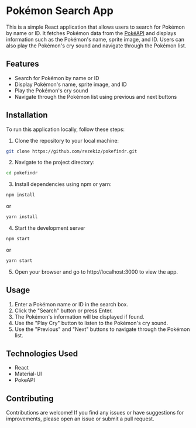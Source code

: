 # Pokémon Search App

This is a simple React application that allows users to search for Pokémon by name or ID. It fetches Pokémon data from the [PokéAPI](https://pokeapi.co/) and displays information such as the Pokémon's name, sprite image, and ID. Users can also play the Pokémon's cry sound and navigate through the Pokémon list.

## Features

- Search for Pokémon by name or ID
- Display Pokémon's name, sprite image, and ID
- Play the Pokémon's cry sound
- Navigate through the Pokémon list using previous and next buttons

## Installation

To run this application locally, follow these steps:

1. Clone the repository to your local machine:

```bash
git clone https://github.com/rezekiz/pokefindr.git
```

2. Navigate to the project directory:

```bash
cd pokefindr
```

3. Install dependencies using npm or yarn:

```bash
npm install
```

or

```bash
yarn install
```

4. Start the development server

```bash
npm start
```

or

```bash
yarn start
```

5. Open your browser and go to http://localhost:3000 to view the app.

   
## Usage

1. Enter a Pokémon name or ID in the search box.
2. Click the "Search" button or press Enter.
3. The Pokémon's information will be displayed if found.
4. Use the "Play Cry" button to listen to the Pokémon's cry sound.
5. Use the "Previous" and "Next" buttons to navigate through the Pokémon list.

## Technologies Used

- React
- Material-UI
- PokeAPI

## Contributing

Contributions are welcome! If you find any issues or have suggestions for improvements, please open an issue or submit a pull request.


